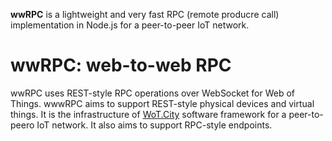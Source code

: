 **wwRPC** is a lightweight and very fast RPC (remote producre call) implementation in Node.js for a peer-to-peer IoT network.

# wwRPC: web-to-web RPC

wwRPC uses REST-style RPC operations over WebSocket for Web of Things. wwwRPC aims to support REST-style physical devices and virtual things. It is the infrastructure of [WoT.City](https://wotcity.com) software framework for a peer-to-peero IoT network. It also aims to support RPC-style endpoints.
